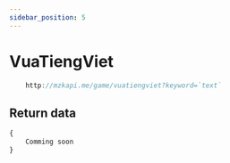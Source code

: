 ```yaml
---
sidebar_position: 5
---
```


# VuaTiengViet

```jsx title="API Endpoint:"
    http://mzkapi.me/game/vuatiengviet?keyword=`text`
```

## Return data

```jsx title="http://mzkapi.me/game/vuatiengviet?keyword=HI"
{
    Comming soon
}
```